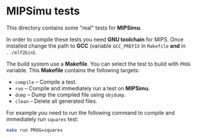# MIPSimu tests

This directory contains some "real" tests for **MIPSimu**.

In order to compile these tests you need **GNU toolchain** for MIPS. Once
installed change the path to **GCC** (variable `GCC_PREFIX` in `Makefile`
**and** in `../elf2bin`).

The build system use a **Makefile**. You can select the test to build with `PROG`
variable. This **Makefile** contains the following targets:

- `compile` – Compile a test.
- `run` – Compile and immediately run a test on **MIPSimu**.
- `dump` – Dump the compiled file using `objdump`.
- `clean` – Delete all generated files.


For example you need to run the following command to compile and immediately run
`squares` test:

```sh
make run PROG=squares
```
